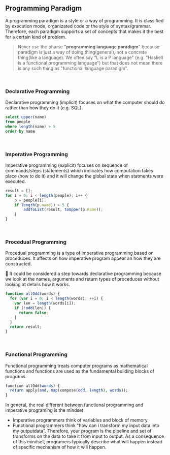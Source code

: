 ## Programming Paradigm

A programming paradigm is a style or a way of programming. It is classified by execution mode, organizated code or the style of syntax/grammar. Therefore, each paradigm supports a set of concepts that makes it the best for a certain kind of problem.

> Never use the pharse "__programming language paradigm__" because paradigm is just a way of doing thing(general), not a concrete thing(like a language). We often say "L is a P language" (e.g. "Haskell is a functional programming language") but that does not mean there is any such thing as "functional language paradigm".

<br>

### Declarative Programming

Declarative programming (implicit) focuses on what the computer should do rather than how they do it (e.g. SQL).

```sql
select upper(name)
from people
where length(name) > 5
order by name
```

<br>

### Imperative Programming

Imperative programming (explicit) focuses on sequence of commands/steps (statements) which indicates how computation takes place (how to do it) and it will change the global state when statments were executed.

```javascript
result = [];
for i = 0; i < length(people); i++ {
    p = people[i];
    if length(p.name)) > 5 {
        addToList(result, toUpper(p.name));
    }
}
```

<br>

### Procedual Programming

Procedual programming is a type of imperative programming based on proceduces. It affects on how imperative program appear an how they are constructed.

📝 It could be considered a step towards declarative programming because we look at the names, arguments and return types of proceduces without looking at details how it works.

```javascript
function allOdd(words) {
  for (var i = 0; i < length(words); ++i) {
    var len = length(words[i]);
    if (!odd(len)) {
      return false;
    }
  }
  return result;
}
```

<br>

### Functional Programming

Functional programming treats computer programs as mathematical functions and functions are used as the fundamental building blocks of programs.

```haskell
function allOdd(words) {
  return apply(and, map(compose(odd, length), words));
}
```

In general, the real different between functional programming and imperative programing is the mindset
  + Imperative programmers think of variables and block of memory.
  + Functional programmers think "how can i transform my input data into my outputdata". Therefore, your program is the pipeline and set of transforms on the data to take it from input to output. As a consequence of this mindset, programers typically describe what will happen instead of specific mechanism of how it will happen.
